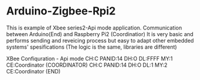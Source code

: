 # Arduino-Zigbee-Rpi2
This is example of Xbee series2-Api mode application. 
Communication between Arduino(End) and Raspberry Pi2 (Coordinatior) It is very basic and performs sending and reveicing process but easy to adapt other embedded systems' spesifications (The logic is the same, libraries are different)

XBee Confiquration - Api mode
CH:C PANID:14 DH:O DL:FFFF MY:1 CE:Coordinator (COORDINATOR)
CH:C PANID:14 DH:O DL:1 MY:2 CE:Coordinator (END)

